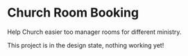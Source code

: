 # Church Room Booking
Help Church easier too manager rooms for different ministry.

This project is in the design state, nothing working yet!
